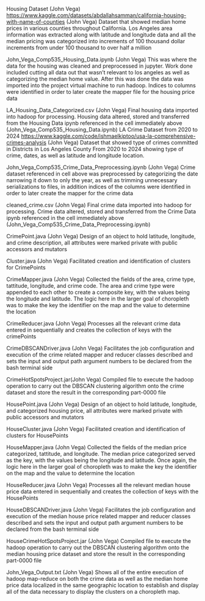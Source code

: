 Housing Dataset (John Vega) https://www.kaggle.com/datasets/abdallahsamman/california-housing-with-name-of-counties (John Vega) 
Dataset that showed median home prices in various counties throughout California. Los Angeles area information was extracted along with latitude and longitude data and all the median pricing was categorized into increments of 100 thousand dollar increments from under 100 thousand to over half a million


John_Vega_Comp535_Housing_Data.ipynb (John Vega)
This was where the data for the housing was cleaned and preprocessed in jupyter. Work done included cutting all data out that wasn’t relevant to los angeles as well as categorizing the median home value. After this was done the data was imported into the project virtual machine to run hadoop. Indices to columns were identified in order to later create the mapper file for the housing price data


LA_Housing_Data_Categorized.csv (John Vega)
Final housing data imported into hadoop for processing. Housing data altered, stored and transferred from the Housing Data ipynb referenced in the cell immediately above (John_Vega_Comp535_Housing_Data.ipynb)
LA Crime Dataset from 2020 to 2024
https://www.kaggle.com/code/ishmaelkiptoo/usa-la-comprehensive-crimes-analysis (John Vega)
Dataset that showed type of crimes committed in Districts in Los Angeles County From 2020 to 2024 showing type of crime, dates, as well as latitude and longitude location.

John_Vega_Comp535_Crime_Data_Preprocessing.ipynb (John Vega)
Crime dataset referenced in cell above was preprocessed by categorizing the date narrowing it down to only the year, as well as trimming unnecessary serializations to files, in addition indices of the columns were identified in order to later create the mapper for the crime data

cleaned_crime.csv (John Vega)
Final crime data imported into hadoop for processing. Crime data altered, stored and transferred from the Crime Data ipynb referenced in the cell immediately above (John_Vega_Comp535_Crime_Data_Preprocessing.ipynb)


CrimePoint.java (John Vega)
Design of an object to hold latitude, longitude, and crime description, all attributes were marked private with public accessors and mutators


Cluster.java (John Vega)
Facilitated creation and identification of clusters for CrimePoints


CrimeMapper.java (John Vega)
Collected the fields of the area, crime type, tattitude, longitude, and crime code. The area and crime type were appended to each other to create a composite key, with the values being the longitude and latitude. The logic here in the larger goal of choropleth was to make the key the identifier on the map and the value to determine the location

CrimeReducer.java (John Vega)
Processes all the relevant crime data entered in sequentially and creates the collection of keys with the crimePoints



CrimeDBSCANDriver.java (John Vega)
Facilitates the job configuration and execution of the crime related mapper and reducer classes described and sets the input and output path argument numbers to be declared from the bash terminal side


CrimeHotSpotsProject.jar(John Vega)
Compiled file to execute the hadoop operation to carry out the DBSCAN clustering algorithm onto the crime dataset and store the result in the corresponding part-0000 file


HousePoint.java (John Vega)
Design of an object to hold latitude, longitude, and categorized housing price, all attributes were marked private with public accessors and mutators


HouseCluster.java (John Vega)
Facilitated creation and identification of clusters for HousePoints


HouseMapper.java (John Vega)
Collected the fields of the median price categorized, tattitude, and longitude. The median price categorized served as the key, with the values being the longitude and latitude. Once again, the logic here in the larger goal of choropleth was to make the key the identifier on the map and the value to determine the location


HouseReducer.java (John Vega)
Processes all the relevant median house price data entered in sequentially and creates the collection of keys with the HousePoints


HouseDBSCANDriver.java (John Vega)
Facilitates the job configuration and execution of the median house price related mapper and reducer classes described and sets the input and output path argument numbers to be declared from the bash terminal side


HouseCrimeHotSpotsProject.jar (John Vega)
Compiled file to execute the hadoop operation to carry out the DBSCAN clustering algorithm onto the median housing price dataset and store the result in the corresponding part-0000 file


John_Vega_Output.txt (John Vega) 
Shows all of the entire execution of hadoop map-reduce on both the crime data as well as the median home price data localized in the same geographic location to establish and display all of the data necessary to display the clusters on a choropleth map.

